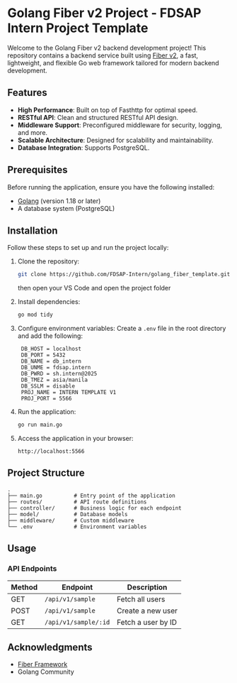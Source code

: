 # Golang Fiber v2 Project - FDSAP Intern Project Template

Welcome to the Golang Fiber v2 backend development project! This repository contains a backend service built using [Fiber v2](https://github.com/gofiber/fiber), a fast, lightweight, and flexible Go web framework tailored for modern backend development.

## Features

- **High Performance**: Built on top of Fasthttp for optimal speed.
- **RESTful API**: Clean and structured RESTful API design.
- **Middleware Support**: Preconfigured middleware for security, logging, and more.
- **Scalable Architecture**: Designed for scalability and maintainability.
- **Database Integration**: Supports PostgreSQL.

## Prerequisites

Before running the application, ensure you have the following installed:

- [Golang](https://golang.org/dl/) (version 1.18 or later)
- A database system (PostgreSQL)

## Installation

Follow these steps to set up and run the project locally:

1. Clone the repository:
   ```bash
   git clone https://github.com/FDSAP-Intern/golang_fiber_template.git
   ```
   then open your VS Code and open the project folder

2. Install dependencies:
   ```bash
   go mod tidy
   ```

3. Configure environment variables:
   Create a `.env` file in the root directory and add the following:
   ```env
    DB_HOST = localhost
    DB_PORT = 5432
    DB_NAME = db_intern
    DB_UNME = fdsap.intern
    DB_PWRD = sh.intern@2025
    DB_TMEZ = asia/manila 
    DB_SSLM = disable
    PROJ_NAME = INTERN TEMPLATE V1
    PROJ_PORT = 5566
   ```

4. Run the application:
   ```bash
   go run main.go
   ```

5. Access the application in your browser:
   ```
   http://localhost:5566
   ```

## Project Structure

```plaintext
.
├── main.go          # Entry point of the application
├── routes/          # API route definitions
├── controller/      # Business logic for each endpoint
├── model/           # Database models
├── middleware/      # Custom middleware
└── .env             # Environment variables
```

## Usage

### API Endpoints

| Method | Endpoint         | Description           |
|--------|------------------|-----------------------|
| GET    | `/api/v1/sample`  | Fetch all users       |
| POST   | `/api/v1/sample`  | Create a new user     |
| GET    | `/api/v1/sample/:id` | Fetch a user by ID  |

## Acknowledgments

- [Fiber Framework](https://github.com/gofiber/fiber)
- Golang Community

